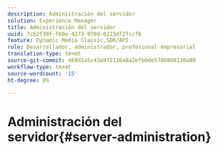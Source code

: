 ```yaml
---
description: Administración del servidor
solution: Experience Manager
title: Administración del servidor
uuid: 7cb2f39f-f60e-4273-970d-0223df2fccf6
feature: Dynamic Media Classic,SDK/API
role: Desarrollador, administrador, profesional empresarial
translation-type: tm+mt
source-git-commit: 469d1a5c43a972116a8a2efb0de5708800130a99
workflow-type: tm+mt
source-wordcount: '15'
ht-degree: 0%

---
```



# Administración del servidor{#server-administration}

